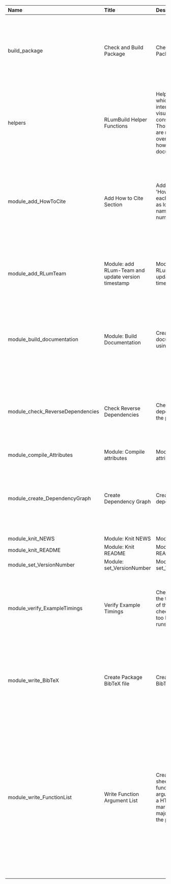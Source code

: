 

| Name                             | Title                                              | Description                                                                                                                                       | Version | m.Date | m.Time | Author                                                                                                                                                                                                                  | Citation                                                                                                                                                                                                                                                                          |
|:---------------------------------|:---------------------------------------------------|:--------------------------------------------------------------------------------------------------------------------------------------------------|:--------|:-------|:-------|:------------------------------------------------------------------------------------------------------------------------------------------------------------------------------------------------------------------------|:----------------------------------------------------------------------------------------------------------------------------------------------------------------------------------------------------------------------------------------------------------------------------------|
| build_package                    | Check and Build Package                            | Check and Build Package                                                                                                                           | NA      | NA     | NA     | Sebastian Kreutzer, IRAMAT-CRP2A, UMR 5060, CNRS - Université Bordeaux Montaigne (France) -                                                                                                                          | Kreutzer, S. (2019). build_package(): Check and Build Package. In: Kreutzer, S., Burow, C. (2019). RLumBuild: RLum Universe Package BuildingR package version 0.1.1.9000-3. https://CRAN.R-project.org/package=RLumBuild                                                          |
| helpers                          | RLumBuild Helper Functions                         | Helper functions which are used internally to visualise the console output. Those functions are not in the overivew, but are, however, documented | NA      | NA     | NA     | Sebastian Kreutzer, IRAMAT-CRP2A, UMR 5060, CNRS - Université Bordeaux Montaigne (France) -                                                                                                                          | Kreutzer, S. (2019). helpers(): RLumBuild Helper Functions. In: Kreutzer, S., Burow, C. (2019). RLumBuild: RLum Universe Package BuildingR package version 0.1.1.9000-3. https://CRAN.R-project.org/package=RLumBuild                                                             |
| module_add_HowToCite             | Add How to Cite Section                            | Adds a section 'How to Cite' to each manual page as long as author names and version numbers are given                                            | 0.1.0   | NA     | NA     | Christoph Burow, Sebastian Kreutzer, IRAMAT-CRP2A, UMR 5060, CNRS - Université Bordeaux Montaigne (Frange) -                                                                                                         | Burow, C., Kreutzer, S. (2019). module_add_HowToCite(): Add How to Cite Section. Function version 0.1.0. In: Kreutzer, S., Burow, C. (2019). RLumBuild: RLum Universe Package BuildingR package version 0.1.1.9000-3. https://CRAN.R-project.org/package=RLumBuild                |
| module_add_RLumTeam              | Module: add RLum-Team and update version timestamp | Module: add RLum-Team and update version timestamp                                                                                                | 0.1.0   | NA     | NA     | Sebastian Kreutzer -                                                                                                                                                                                                 | Kreutzer, S. (2019). module_add_RLumTeam(): Module: add RLum-Team and update version timestamp. Function version 0.1.0. In: Kreutzer, S., Burow, C. (2019). RLumBuild: RLum Universe Package BuildingR package version 0.1.1.9000-3. https://CRAN.R-project.org/package=RLumBuild |
| module_build_documentation       | Module: Build Documentation                        | Create documentation using roxygen2                                                                                                               | 0.1.0   | NA     | NA     | Sebastian Kreutzer, IRAMAT-CRP2A, UMR 5060, CNRS - Université Bordeaux Montaigne (France) -                                                                                                                          | Kreutzer, S. (2019). module_build_documentation(): Module: Build Documentation. Function version 0.1.0. In: Kreutzer, S., Burow, C. (2019). RLumBuild: RLum Universe Package BuildingR package version 0.1.1.9000-3. https://CRAN.R-project.org/package=RLumBuild                 |
| module_check_ReverseDependencies | Check Reverse Dependencies                         | Check the reverse dependencies of the package                                                                                                     | 0.1.0   | NA     | NA     | Sebastian Kreutzer, IRAMAT-CRP2A, UMR 5060, CNRS - Université Bordeaux Montaigne (France) -                                                                                                                          | Kreutzer, S. (2019). module_check_ReverseDependencies(): Check Reverse Dependencies. Function version 0.1.0. In: Kreutzer, S., Burow, C. (2019). RLumBuild: RLum Universe Package BuildingR package version 0.1.1.9000-3. https://CRAN.R-project.org/package=RLumBuild            |
| module_compile_Attributes        | Module: Compile attributes                         | Module: Compile attributes                                                                                                                        | NA      | NA     | NA     | NA                                                                                                                                                                                                                      | NA                                                                                                                                                                                                                                                                                |
| module_create_DependencyGraph    | Create Dependency Graph                            | Create package dependency graph                                                                                                                   | 0.1.0   | NA     | NA     | Sebastian Kreutzer, IRAMAT-CRP2A, UMR 5060, CNRS - Université Bordeaux Montaigne (France) -                                                                                                                          | Kreutzer, S. (2019). module_create_DependencyGraph(): Create Dependency Graph. Function version 0.1.0. In: Kreutzer, S., Burow, C. (2019). RLumBuild: RLum Universe Package BuildingR package version 0.1.1.9000-3. https://CRAN.R-project.org/package=RLumBuild                  |
| module_knit_NEWS                 | Module: Knit NEWS                                  | Module: Knit NEWS                                                                                                                                 | NA      | NA     | NA     | NA                                                                                                                                                                                                                      | NA                                                                                                                                                                                                                                                                                |
| module_knit_README               | Module: Knit README                                | Module: Knit README                                                                                                                               | NA      | NA     | NA     | NA                                                                                                                                                                                                                      | NA                                                                                                                                                                                                                                                                                |
| module_set_VersionNumber         | Module: set_VersionNumber                          | Module: set_VersionNumber                                                                                                                         | NA      | NA     | NA     | NA                                                                                                                                                                                                                      | NA                                                                                                                                                                                                                                                                                |
| module_verify_ExampleTimings     | Verify Example Timings                             | Check and display the timing results of the example checks to avoid too long example runs.                                                        | 0.1.0   | NA     | NA     | Sebastian Kreutzer, IRAMAT-CRP2A, UMR 5060, CNRS - Université Bordeaux Montaigne (France) -                                                                                                                          | Kreutzer, S. (2019). module_verify_ExampleTimings(): Verify Example Timings. Function version 0.1.0. In: Kreutzer, S., Burow, C. (2019). RLumBuild: RLum Universe Package BuildingR package version 0.1.1.9000-3. https://CRAN.R-project.org/package=RLumBuild                    |
| module_write_BibTeX              | Create Package BibTeX file                         | Create Package BibTeX file                                                                                                                        | 0.1.0   | NA     | NA     | Sebastian Kreutzer, IRAMAT-CRP2A, UMR 5060, CNRS - Université Bordeaux Montaigne (France) -                                                                                                                          | Kreutzer, S. (2019). module_write_BibTeX(): Create Package BibTeX file. Function version 0.1.0. In: Kreutzer, S., Burow, C. (2019). RLumBuild: RLum Universe Package BuildingR package version 0.1.1.9000-3. https://CRAN.R-project.org/package=RLumBuild                         |
| module_write_FunctionList        | Write Function Argument List                       | Create a spread-sheet table with all function arguments  Create a HTML and markdown list of all major functions in the package                    | 0.1.0   | NA     | NA     | Christoph Burow, Sebastian Kreutzer, IRAMAT-CRP2A, UMR 5060, CNRS - Université Bordeaux Montaigne (France) -   -  Sebastian Kreutzer, IRAMAT-CRP2A, UMR 5060, CNRS - Université Bordeaux Montaigne (France) -  | Burow, C., Kreutzer, S. (2019). module_write_FunctionList(): Write Function Argument List. Function version 0.1.0. In: Kreutzer, S., Burow, C. (2019). RLumBuild: RLum Universe Package BuildingR package version 0.1.1.9000-3. https://CRAN.R-project.org/package=RLumBuild      |


